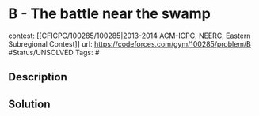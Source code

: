 # B - The battle near the swamp

contest: [[CFICPC/100285/100285|2013-2014 ACM-ICPC, NEERC, Eastern Subregional Contest]]
url: https://codeforces.com/gym/100285/problem/B
#Status/UNSOLVED
Tags: #

## Description

## Solution


